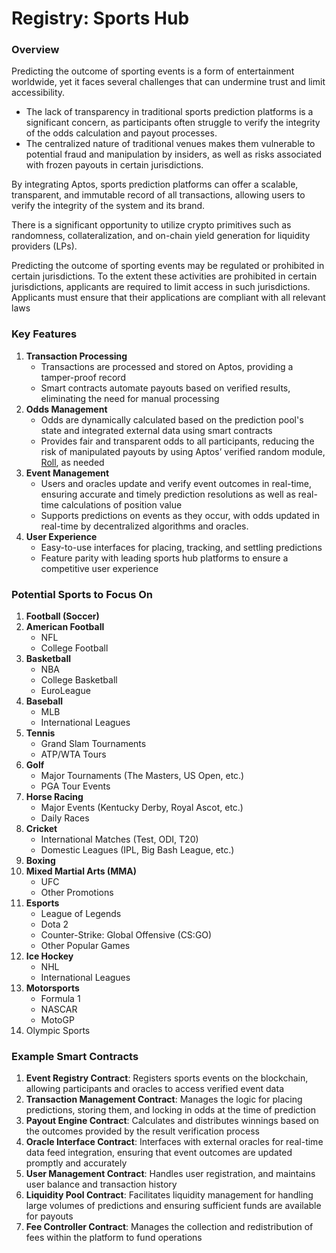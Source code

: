 # Registry: Sports Hub

### Overview

Predicting the outcome of sporting events is a form of entertainment worldwide, yet it faces several challenges that can undermine trust and limit accessibility.

- The lack of transparency in traditional sports prediction platforms is a significant concern, as participants often struggle to verify the integrity of the odds calculation and payout processes.
- The centralized nature of traditional venues makes them vulnerable to potential fraud and manipulation by insiders, as well as risks associated with frozen payouts in certain jurisdictions.

By integrating Aptos, sports prediction platforms can offer a scalable, transparent, and immutable record of all transactions, allowing users to verify the integrity of the system and its brand.

There is a significant opportunity to utilize crypto primitives such as randomness, collateralization, and on-chain yield generation for liquidity providers (LPs). 

Predicting the outcome of sporting events may be regulated or prohibited in certain jurisdictions. To the extent these activities are prohibited in certain jurisdictions, applicants are required to limit access in such jurisdictions. Applicants must ensure that their applications are compliant with all relevant laws

### Key Features

1. **Transaction Processing**
    - Transactions are processed and stored on Aptos, providing a tamper-proof record
    - Smart contracts automate payouts based on verified results, eliminating the need for manual processing
2. **Odds Management**
    - Odds are dynamically calculated based on the prediction pool's state and integrated external data using smart contracts
    - Provides fair and transparent odds to all participants, reducing the risk of manipulated payouts by using Aptos’ verified random module, [Roll](https://aptoslabs.medium.com/roll-with-move-secure-instant-randomness-on-aptos-c0e219df3fb1), as needed
3. **Event Management**
    - Users and oracles update and verify event outcomes in real-time, ensuring accurate and timely prediction resolutions as well as real-time calculations of position value
    - Supports predictions on events as they occur, with odds updated in real-time by decentralized algorithms and oracles.
4. **User Experience**
    - Easy-to-use interfaces for placing, tracking, and settling predictions
    - Feature parity with leading sports hub platforms to ensure a competitive user experience

### Potential Sports to Focus On

1. **Football (Soccer)**
2. **American Football**
    - NFL
    - College Football
3. **Basketball**
    - NBA
    - College Basketball
    - EuroLeague
4. **Baseball**
    - MLB
    - International Leagues
5. **Tennis**
    - Grand Slam Tournaments
    - ATP/WTA Tours
6. **Golf**
    - Major Tournaments (The Masters, US Open, etc.)
    - PGA Tour Events
7. **Horse Racing**
    - Major Events (Kentucky Derby, Royal Ascot, etc.)
    - Daily Races
8. **Cricket**
    - International Matches (Test, ODI, T20)
    - Domestic Leagues (IPL, Big Bash League, etc.)
9. **Boxing**
10. **Mixed Martial Arts (MMA)**
    - UFC
    - Other Promotions
11. **Esports**
    - League of Legends
    - Dota 2
    - Counter-Strike: Global Offensive (CS:GO)
    - Other Popular Games
12. **Ice Hockey**
    - NHL
    - International Leagues
13. **Motorsports**
    - Formula 1
    - NASCAR
    - MotoGP
14. Olympic Sports

### Example Smart Contracts

1. **Event Registry Contract**: Registers sports events on the blockchain, allowing participants and oracles to access verified event data
2. **Transaction Management Contract**: Manages the logic for placing predictions, storing them, and locking in odds at the time of prediction
3. **Payout Engine Contract**: Calculates and distributes winnings based on the outcomes provided by the result verification process
4. **Oracle Interface Contract**: Interfaces with external oracles for real-time data feed integration, ensuring that event outcomes are updated promptly and accurately
5. **User Management Contract**: Handles user registration, and maintains user balance and transaction history
6. **Liquidity Pool Contract**: Facilitates liquidity management for handling large volumes of predictions and ensuring sufficient funds are available for payouts
7. **Fee Controller Contract**: Manages the collection and redistribution of fees within the platform to fund operations
